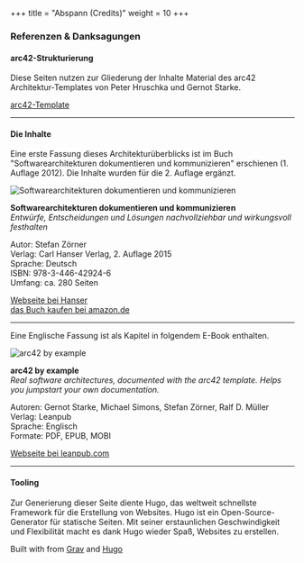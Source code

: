 +++
title = "Abspann (Credits)"
weight = 10
+++

### Referenzen & Danksagungen

#### arc42-Strukturierung

Diese Seiten nutzen zur Gliederung der Inhalte Material des arc42 Architektur-Templates von Peter Hruschka und Gernot Starke.

<i class="fas fa-external-link-alt"></i> [arc42-Template](https://arc42.de/template)

-----

#### Die Inhalte

Eine erste Fassung dieses Architekturüberblicks ist im Buch "Softwarearchitekturen dokumentieren und kommunizieren" erschienen (1. Auflage 2012). Die Inhalte wurden für die 2. Auflage ergänzt.

![Softwarearchitekturen dokumentieren und kommunizieren](/images/abspann/swadok_cover_200x282.jpg "Softwarearchitekturen dokumentieren und kommunizieren")

**Softwarearchitekturen dokumentieren und kommunizieren**  
*Entwürfe, Entscheidungen und Lösungen nachvollziehbar und wirkungsvoll festhalten*

Autor: Stefan Zörner    
Verlag: Carl Hanser Verlag, 2. Auflage 2015  
Sprache: Deutsch  
ISBN: 978-3-446-42924-6  
Umfang: ca. 280 Seiten  

<i class="fas fa-external-link-alt"></i> [Webseite bei Hanser](https://www.hanser-fachbuch.de/buch/Softwarearchitekturen+dokumentieren+und+kommunizieren/9783446443488)  
<i class="fas fa-external-link-alt"></i> [das Buch kaufen bei amazon.de](https://www.amazon.de/dp/3446443487/)  

-----

Eine Englische Fassung ist als Kapitel in folgendem E-Book enthalten.

![arc42 by example](/images/abspann/arc42byexample_cover_200x.png "arc42 by example")

**arc42 by example**  
*Real software architectures, documented with the arc42  template. Helps you jumpstart your own documentation.*

Autoren: Gernot Starke, Michael Simons, Stefan Zörner, Ralf D. Müller  
Verlag: Leanpub  
Sprache: Englisch  
Formate: PDF, EPUB, MOBI

<i class="fas fa-external-link-alt"></i> [Webseite bei leanpub.com](https://leanpub.com/arc42byexample)  

-----

#### Tooling

Zur Generierung dieser Seite diente Hugo, das weltweit schnellste Framework für die Erstellung von Websites.
Hugo ist ein Open-Source-Generator für statische Seiten.
Mit seiner erstaunlichen Geschwindigkeit und Flexibilität macht es dank Hugo wieder Spaß, Websites zu erstellen.

<p>Built with <a href="https://github.com/matcornic/hugo-theme-learn"><i class="fas fa-heart"></i></a> from <a href="https://getgrav.org">Grav</a> and <a href="https://gohugo.io/">Hugo</a></p>
